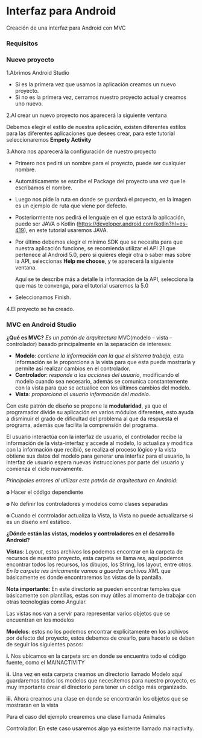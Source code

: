 # Interfaz para Android
Creación de una interfaz para Android con MVC

### Requisitos

### Nuevo proyecto
1.Abrimos Android Studio 
  - Si es la primera vez que usamos la aplicación creamos un nuevo proyecto. 
  - Si no es la primera vez, cerramos nuestro proyecto actual y creamos uno nuevo. 

2.Al crear un nuevo proyecto nos aparecerá la siguiente ventana 

Debemos elegir el estilo de nuestra aplicación, existen diferentes estilos para las diferentes aplicaciones que desees crear, para este tutorial seleccionaremos **Empety Activity** 

3.Ahora nos aparecerá la configuración de nuestro proyecto 
  - Primero nos pedirá un nombre para el proyecto, puede ser cualquier nombre.
  - Automáticamente se escribe el Package del proyecto una vez que le escribamos el nombre.
  - Luego nos pide la ruta en donde se guardará el proyecto, en la imagen es un ejemplo de ruta que viene por defecto.
  - Posteriormente nos pedirá el lenguaje en el que estará la aplicación, puede ser JAVA o Kotlin (https://developer.android.com/kotlin?hl=es-419), en este tutorial usaremos JAVA.
  - Por último debemos elegir el mínimo SDK que se necesita para que nuestra aplicación funcione, se recomienda utilizar el API 21 que pertenece al Android 5.0, pero si quieres elegir otra o saber mas sobre la API, seleccionas **Help me choose**, y te aparecerá la siguiente ventana.

    Aquí se te describe más a detalle la información de la API, selecciona la que mas te convenga, para     el tutorial usaremos la 5.0 
  - Seleccionamos Finish.
  
4.El proyecto se ha creado. 

### MVC en Android Studio

**¿Qué es MVC?** *Es un patrón de arquitectura* MVC(modelo – vista – controlador) basado principalmente en la separación de intereses: 

- **Modelo**: *contiene la información con la que el sistema trabaja*, esta información se le proporciona a la vista para que esta pueda mostrarla y permite así realizar cambios en el controlador. 
- **Controlador**: *responde a las acciones del usuario*, modificando el modelo cuando sea necesario, además se comunica constantemente con la vista para que se actualice con los últimos cambios del modelo. 
- **Vista**: *proporciona al usuario información del modelo*. 

Con este patrón de diseño se propone la **modularidad**, ya que el programador divide su aplicación en varios módulos diferentes, esto ayuda a disminuir el grado de dificultad del problema al que da respuesta el programa, además que facilita la comprensión del programa. 

El usuario interactúa con la interfaz de usuario, el controlador recibe la información de la vista-interfaz y accede al modelo, lo actualiza y modifica con la información que recibió, se realiza el proceso lógico y la vista obtiene sus datos del modelo para generar una interfaz para el usuario, la interfaz de usuario espera nuevas instrucciones por parte del usuario y comienza el ciclo nuevamente. 

*Principales errores al utilizar este patrón de arquitectura en Android:*

  **o**	Hacer el código dependiente 
  
  **o**	No definir los controladores y modelos como clases separadas 
  
  **o**	Cuando el controlador actualiza la Vista, la Vista no puede actualizarse si es un diseño xml estático.
  
**¿Dónde están las vistas, modelos y controladores en el desarrollo Android?**

**Vistas**: *Layout*, estos archivos los podemos encontrar en la carpeta de recursos de nuestro proyecto, esta carpeta se llama *res*, aquí podemos encontrar todos los recursos, los dibujos, los String, los layout, entre otros. *En la carpeta res únicamente vamos a guardar archivos XML* que básicamente es donde encontraremos las vistas de la pantalla.

**Nota importante:** En este directorio se pueden encontrar temples que básicamente son plantillas, estas son muy útiles al momento de trabajar con otras tecnologías como Angular.

Las vistas nos van a servir para representar varios objetos que se encuentran en los modelos 

**Modelos**: estos no los podemos encontrar explícitamente en los archivos por defecto del proyecto, estos debemos de crearlo, para hacerlo se deben de seguir los siguientes pasos:

**i.**	Nos ubicamos en la carpeta src en donde se encuentra todo el código fuente, como el MAINACTIVITY

**ii.**	Una vez en esta carpeta creamos un directorio llamado Modelo aquí guardaremos todos los modelos que necesitemos para nuestro proyecto, es muy importante crear el directorio para tener un código más organizado. 

**iii.**	Ahora creamos una clase en donde se encontrarán los objetos que se mostraran en la vista

Para el caso del ejemplo crearemos una clase llamada Animales 

Controlador: En este caso usaremos algo ya existente llamado mainactivity.
